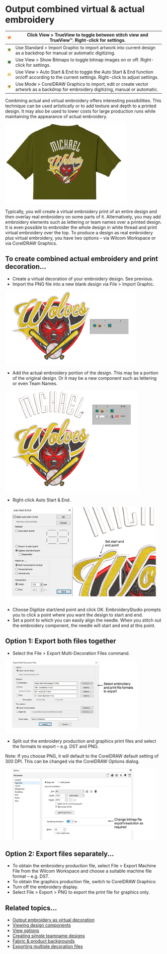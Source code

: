 # Output combined virtual & actual embroidery

| ![TrueView00014.png](assets/TrueView00014.png)                   | Click View > TrueView to toggle between stitch view and TrueView™. Right-click for settings.                                                 |
| ---------------------------------------------------------------- | --------------------------------------------------------------------------------------------------------------------------------------------- |
| ![ImportGraphic.png](assets/ImportGraphic.png)                   | Use Standard > Import Graphic to import artwork into current design as a backdrop for manual or automatic digitizing.                         |
| ![ShowBitmaps.png](assets/ShowBitmaps.png)                       | Use View > Show Bitmaps to toggle bitmap images on or off. Right-click for settings.                                                          |
| ![AutoStartAndEnd.png](assets/AutoStartAndEnd.png)               | Use View > Auto Start & End to toggle the Auto Start & End function on/off according to the current settings. Right-click to adjust settings. |
| ![SwitchToCorelDRAW00015.png](assets/SwitchToCorelDRAW00015.png) | Use Mode > CorelDRAW Graphics to import, edit or create vector artwork as a backdrop for embroidery digitizing, manual or automatic.          |

Combining actual and virtual embroidery offers interesting possibilities. This technique can be used artistically or to add texture and depth to a printed design. It may also be used to lower costs for large production runs while maintaining the appearance of actual embroidery.

![VirtualDecoration_SportTeam.png](assets/VirtualDecoration_SportTeam.png)

Typically, you will create a virtual embroidery print of an entire design and then overlay real embroidery on some parts of it. Alternatively, you may add embroidery elements such as lettering or team names over a printed design. It is even possible to embroider the whole design in white thread and print virtual embroidery over the top. To produce a design as real embroidery plus virtual embroidery, you have two options – via Wilcom Workspace or via CorelDRAW Graphics.

## To create combined actual embroidery and print decoration...

- Create a virtual decoration of your embroidery design. See previous.
- Import the PNG file into a new blank design via File > Import Graphic.

![OutputtingCombinedEmbroidery&Print1.png](assets/OutputtingCombinedEmbroidery_Print1.png)

- Add the actual embroidery portion of the design. This may be a portion of the original design. Or it may be a new component such as lettering or even Team Names.

![OutputtingCombinedEmbroidery&Print2.png](assets/OutputtingCombinedEmbroidery_Print2.png)

- Right-click Auto Start & End.

![mixed00016.png](assets/mixed00016.png)

- Choose Digitize start/end point and click OK. EmbroideryStudio prompts you to click a point where you want the design to start and end.
- Set a point to which you can easily align the needle. When you stitch out the embroidery component, the needle will start and end at this point.

## Option 1: Export both files together

- Select the File > Export Multi-Decoration Files command.

![ExportMultiDecorationFilesEmbroideryPrint.png](assets/ExportMultiDecorationFilesEmbroideryPrint.png)

- Split out the embroidery production and graphics print files and select the formats to export – e.g. DST and PNG.

Note: If you choose PNG, it will default to the CorelDRAW default setting of 300 DPI. This can be changed via the CorelDRAW Options dialog.

![OptionsDocument.png](assets/OptionsDocument.png)

## Option 2: Export files separately...

- To obtain the embroidery production file, select File > Export Machine File from the Wilcom Workspace and choose a suitable machine file format – e.g. DST.
- To obtain the graphics production file, switch to CorelDRAW Graphics:
- Turn off the embroidery display.
- Select File > Export > PNG to export the print file for graphics only.

## Related topics...

- [Output embroidery as virtual decoration](Output_embroidery_as_virtual_decoration)
- [Viewing design components](../../Basics/view/Viewing_design_components)
- [View options](../../Setup/settings/View_options)
- [Creating simple teamname designs](../../Lettering/lettering_names/Creating_simple_teamname_designs)
- [Fabric & product backgrounds](../../Digitizing/colorways/Fabric_product_backgrounds)
- [Exporting multiple decoration files](../export/Exporting_multiple_decoration_files)
